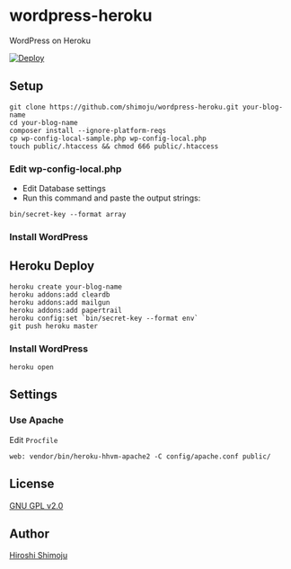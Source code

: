 # wordpress-heroku

WordPress on Heroku

[![Deploy](https://www.herokucdn.com/deploy/button.png)](https://heroku.com/deploy)

## Setup

```
git clone https://github.com/shimoju/wordpress-heroku.git your-blog-name
cd your-blog-name
composer install --ignore-platform-reqs
cp wp-config-local-sample.php wp-config-local.php
touch public/.htaccess && chmod 666 public/.htaccess
```

### Edit wp-config-local.php

- Edit Database settings
- Run this command and paste the output strings:

```
bin/secret-key --format array
```

### Install WordPress

## Heroku Deploy

```
heroku create your-blog-name
heroku addons:add cleardb
heroku addons:add mailgun
heroku addons:add papertrail
heroku config:set `bin/secret-key --format env`
git push heroku master
```

### Install WordPress

```
heroku open
```

## Settings

### Use Apache

Edit `Procfile`

```
web: vendor/bin/heroku-hhvm-apache2 -C config/apache.conf public/
```

## License

[GNU GPL v2.0](https://github.com/shimoju/wordpress-heroku/blob/master/LICENSE)

## Author

[Hiroshi Shimoju](https://github.com/shimoju)
